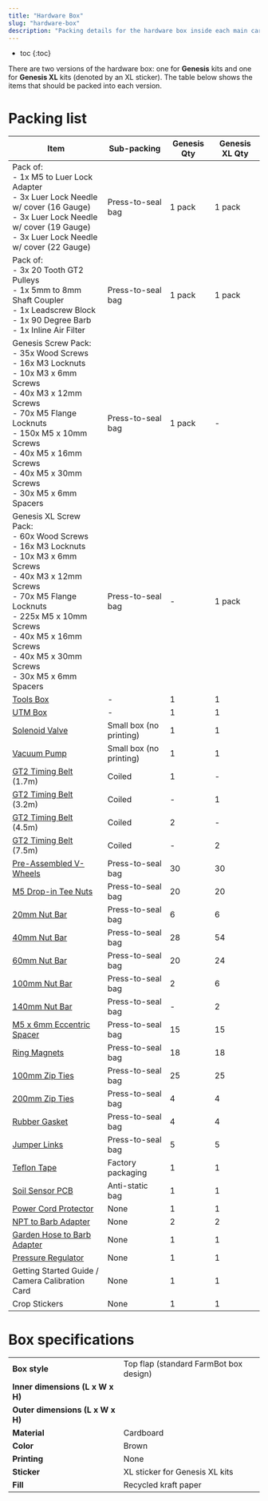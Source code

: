 ```yaml
---
title: "Hardware Box"
slug: "hardware-box"
description: "Packing details for the hardware box inside each main carton"
---
```


* toc
{:toc}

There are two versions of the hardware box: one for **Genesis** kits and one for **Genesis XL** kits (denoted by an <span class="fb-xl-sticker">XL</span> sticker). The table below shows the items that should be packed into each version.

# Packing list

|Item|Sub-packing|Genesis Qty|Genesis XL Qty|
|----|-----------|-----------|--------------|
|Pack of:<br>- 1x M5 to Luer Lock Adapter<br>- 3x Luer Lock Needle w/ cover (16 Gauge)<br>- 3x Luer Lock Needle w/ cover (19 Gauge)<br>- 3x Luer Lock Needle w/ cover (22 Gauge)|Press-to-seal bag|1 pack|1 pack
|Pack of:<br>- 3x 20 Tooth GT2 Pulleys<br>- 1x 5mm to 8mm Shaft Coupler<br>- 1x Leadscrew Block<br>- 1x 90 Degree Barb<br>- 1x Inline Air Filter|Press-to-seal bag|1 pack|1 pack
|Genesis Screw Pack:<br>- 35x Wood Screws<br>- 16x M3 Locknuts<br>- 10x M3 x 6mm Screws<br>- 40x M3 x 12mm Screws<br>- 70x M5 Flange Locknuts<br>- 150x M5 x 10mm Screws<br>- 40x M5 x 16mm Screws<br>- 40x M5 x 30mm Screws<br>- 30x M5 x 6mm Spacers|Press-to-seal bag|1 pack|-
|Genesis <span class="fb-xl-sticker">XL</span> Screw Pack:<br>- 60x Wood Screws<br>- 16x M3 Locknuts<br>- 10x M3 x 6mm Screws<br>- 40x M3 x 12mm Screws<br>- 70x M5 Flange Locknuts<br>- 225x M5 x 10mm Screws<br>- 40x M5 x 16mm Screws<br>- 40x M5 x 30mm Screws<br>- 30x M5 x 6mm Spacers|Press-to-seal bag|-|1 pack
|[Tools Box](tools-box.md)|-|1|1
|[UTM Box](utm-box.md)|-|1|1
|[Solenoid Valve](../../extras/bom/electronics-and-wiring/solenoid-valve.md#solenoid-valve)|Small box (no printing)|1|1
|[Vacuum Pump](../../extras/bom/electronics-and-wiring/vacuum-pump.md#vacuum-pump)|Small box (no printing)|1|1
|[GT2 Timing Belt](../../extras/bom/drivetrain.md#gt2-timing-belt) (1.7m)|Coiled|1|-
|[GT2 Timing Belt](../../extras/bom/drivetrain.md#gt2-timing-belt) (3.2m)|Coiled|-|1
|[GT2 Timing Belt](../../extras/bom/drivetrain.md#gt2-timing-belt) (4.5m)|Coiled|2|-
|[GT2 Timing Belt](../../extras/bom/drivetrain.md#gt2-timing-belt) (7.5m)|Coiled|-|2
|[Pre-Assembled V-Wheels](../pre-assembly/v-wheels.md)|Press-to-seal bag|30|30
|[M5 Drop-in Tee Nuts](../../extras/bom/fasteners-and-hardware.md#tee-nuts)|Press-to-seal bag|20|20
|[20mm Nut Bar](../../extras/bom/fasteners-and-hardware.md#20mm-nut-bar)|Press-to-seal bag|6|6
|[40mm Nut Bar](../../extras/bom/fasteners-and-hardware.md#40mm-nut-bar)|Press-to-seal bag|28|54
|[60mm Nut Bar](../../extras/bom/fasteners-and-hardware.md#60mm-nut-bar)|Press-to-seal bag|20|24
|[100mm Nut Bar](../../extras/bom/fasteners-and-hardware.md#100mm-nut-bar)|Press-to-seal bag|2|6
|[140mm Nut Bar](../../extras/bom/fasteners-and-hardware.md#140mm-nut-bar)|Press-to-seal bag|-|2
|[M5 x 6mm Eccentric Spacer](../../extras/bom/fasteners-and-hardware.md#eccentric-spacers)|Press-to-seal bag|15|15
|[Ring Magnets](../../extras/bom/fasteners-and-hardware.md#ring-magnets)|Press-to-seal bag|18|18
|[100mm Zip Ties](../../extras/bom/fasteners-and-hardware.md#100mm-zip-ties)|Press-to-seal bag|25|25
|[200mm Zip Ties](../../extras/bom/fasteners-and-hardware.md#200mm-zip-ties)|Press-to-seal bag|4|4
|[Rubber Gasket](../../extras/bom/tubing.md#rubber-gasket)|Press-to-seal bag|4|4
|[Jumper Links](../../extras/bom/electronics-and-wiring/miscellaneous.md#jumper-link)|Press-to-seal bag|5|5
|[Teflon Tape](../../extras/bom/tubing.md#teflon-tape)|Factory packaging|1|1
|[Soil Sensor PCB](../../extras/bom/electronics-and-wiring/soil-sensor.md#soil-sensor-pcb)|Anti-static bag|1|1
|[Power Cord Protector](../../extras/bom/electronics-and-wiring/power-supply.md#power-cord-protector)|None|1|1
|[NPT to Barb Adapter](../../extras/bom/tubing.md#npt-to-barb-adapter)|None|2|2
|[Garden Hose to Barb Adapter](../../extras/bom/tubing.md#garden-hose-to-barb-adapter)|None|1|1
|[Pressure Regulator](../../extras/bom/tubing.md#pressure-regulator)|None|1|1
|Getting Started Guide / Camera Calibration Card|None|1|1
|Crop Stickers|None|1|1

# Box specifications

|                              |                              |
|------------------------------|------------------------------|
|**Box style**                 |Top flap (standard FarmBot box design)
|**Inner dimensions (L x W x H)**|
|**Outer dimensions (L x W x H)**|
|**Material**                  |Cardboard
|**Color**                     |Brown
|**Printing**                  |None
|**Sticker**                   |<span class="fb-xl-sticker">XL</span> sticker for Genesis XL kits
|**Fill**                      |Recycled kraft paper

